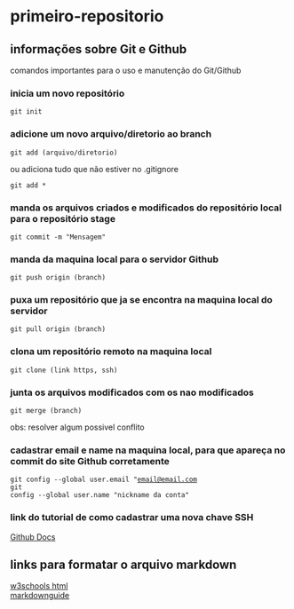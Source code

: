 # primeiro-repositorio
 
 ## informações sobre Git e Github
 <p>comandos importantes para o uso e manutenção do Git/Github</p>

### inicia um novo repositório
<code>git init</code>

### adicione um novo arquivo/diretorio ao branch
<code>git add (arquivo/diretorio)</code>
<p>ou adiciona tudo que não estiver no .gitignore</p>
<code>git add *</code>

### manda os arquivos criados e modificados do repositório local para o repositório stage
<code>git commit -m "Mensagem"</code>

### manda da maquina local para o servidor Github
<code>git push origin (branch)</code>

### puxa um repositório que ja se encontra na maquina local do servidor
<code>git pull origin (branch)</code>

### clona um repositório remoto na maquina local
<code>git clone (link https, ssh)</code>

### junta os arquivos modificados com os nao modificados
<code>git merge (branch)</code>
<p>obs: resolver algum possivel conflito</p>

### cadastrar email e name na maquina local, para que apareça no commit do site Github corretamente
<code>git config --global user.email "email@email.com</code><br>
<code>git config --global user.name "nickname da conta"</code>

### link do tutorial de como cadastrar uma nova chave SSH
<a href="https://docs.github.com/pt/authentication/connecting-to-github-with-ssh/generating-a-new-ssh-key-and-adding-it-to-the-ssh-agent">Github Docs</a>

## links para formatar o arquivo markdown
<a href="https://www.w3schools.com/html/">w3schools html</a><br>
<a href="https://www.markdownguide.org/basic-syntax/">markdownguide</a>